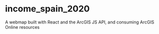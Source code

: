 # income_spain_2020
A webmap built with React and the ArcGIS JS API, and consuming ArcGIS Online resources
